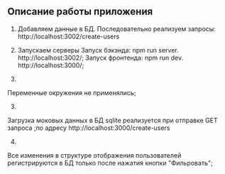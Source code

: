 ## Описание работы приложения
1. Добавляем данные в БД. Последовательно реализуем запросы: 
http://localhost:3002/create-users

2. Запускаем серверы
Запуск бэкэнда: npm run server. http://localhost:3002/;
Запуск фронтенда: npm run dev. http://localhost:3000/;

2.
Переменные окружения не применялись;

3.
Загрузка моковых данных в БД sqlite реализуется при отправке GET запроса ;по адресу http://localhost:3000/create-users

4.
Все изменения в структуре отображения пользователей регистрируются в БД только после нажатия кнопки "Фильровать";


